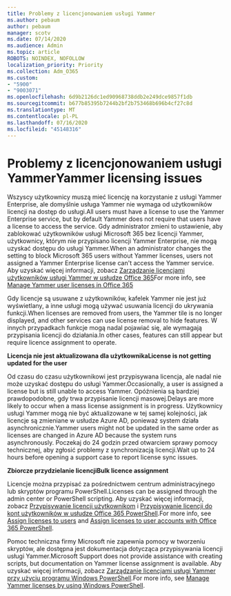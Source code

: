 ```yaml
---
title: Problemy z licencjonowaniem usługi Yammer
ms.author: pebaum
author: pebaum
manager: scotv
ms.date: 07/14/2020
ms.audience: Admin
ms.topic: article
ROBOTS: NOINDEX, NOFOLLOW
localization_priority: Priority
ms.collection: Adm_O365
ms.custom:
- "5900"
- "9003071"
ms.openlocfilehash: 6d9b2126dc1ed90968738ddb2e249dce9857f1db
ms.sourcegitcommit: b677b85395b7244b2bf2b753468b696b4cf27c8d
ms.translationtype: MT
ms.contentlocale: pl-PL
ms.lasthandoff: 07/16/2020
ms.locfileid: "45148316"
---
```

# <a name="yammer-licensing-issues"></a><span data-ttu-id="19067-102">Problemy z licencjonowaniem usługi Yammer</span><span class="sxs-lookup"><span data-stu-id="19067-102">Yammer licensing issues</span></span>

<span data-ttu-id="19067-103">Wszyscy użytkownicy muszą mieć licencję na korzystanie z usługi Yammer Enterprise, ale domyślnie usługa Yammer nie wymaga od użytkowników licencji na dostęp do usługi.</span><span class="sxs-lookup"><span data-stu-id="19067-103">All users must have a license to use the Yammer Enterprise service, but by default Yammer does not require that users have a license to access the service.</span></span> <span data-ttu-id="19067-104">Gdy administrator zmieni to ustawienie, aby zablokować użytkowników usługi Microsoft 365 bez licencji Yammer, użytkownicy, którym nie przypisano licencji Yammer Enterprise, nie mogą uzyskać dostępu do usługi Yammer.</span><span class="sxs-lookup"><span data-stu-id="19067-104">When an administrator changes the setting to block Microsoft 365 users without Yammer licenses, users not assigned a Yammer Enterprise license can't access the Yammer service.</span></span> <span data-ttu-id="19067-105">Aby uzyskać więcej informacji, zobacz [Zarządzanie licencjami użytkowników usługi Yammer w usłudze Office 365](https://docs.microsoft.com/yammer/manage-yammer-users/manage-yammer-licenses-in-office-365)</span><span class="sxs-lookup"><span data-stu-id="19067-105">For more info, see [Manage Yammer user licenses in Office 365](https://docs.microsoft.com/yammer/manage-yammer-users/manage-yammer-licenses-in-office-365)</span></span> 

<span data-ttu-id="19067-106">Gdy licencje są usuwane z użytkowników, kafelek Yammer nie jest już wyświetlany, a inne usługi mogą używać usuwania licencji do ukrywania funkcji.</span><span class="sxs-lookup"><span data-stu-id="19067-106">When licenses are removed from users, the Yammer tile is no longer displayed, and other services can use license removal to hide features.</span></span> <span data-ttu-id="19067-107">W innych przypadkach funkcje mogą nadal pojawiać się, ale wymagają przypisania licencji do działania.</span><span class="sxs-lookup"><span data-stu-id="19067-107">In other cases, features can still appear but require licence assignment to operate.</span></span>  

<span data-ttu-id="19067-108">**Licencja nie jest aktualizowana dla użytkownika**</span><span class="sxs-lookup"><span data-stu-id="19067-108">**License is not getting updated for the user**</span></span>  

<span data-ttu-id="19067-109">Od czasu do czasu użytkownikowi jest przypisywana licencja, ale nadal nie może uzyskać dostępu do usługi Yammer.</span><span class="sxs-lookup"><span data-stu-id="19067-109">Occasionally, a user is assigned a license but is still unable to access Yammer.</span></span> <span data-ttu-id="19067-110">Opóźnienia są bardziej prawdopodobne, gdy trwa przypisanie licencji masowej.</span><span class="sxs-lookup"><span data-stu-id="19067-110">Delays are more likely to occur when a mass license assignment is in progress.</span></span> <span data-ttu-id="19067-111">Użytkownicy usługi Yammer mogą nie być aktualizowane w tej samej kolejności, jak licencje są zmieniane w usłudze Azure AD, ponieważ system działa asynchronicznie.</span><span class="sxs-lookup"><span data-stu-id="19067-111">Yammer users might not be updated in the same order as licenses are changed in Azure AD because the system runs asynchronously.</span></span> <span data-ttu-id="19067-112">Poczekaj do 24 godzin przed otwarciem sprawy pomocy technicznej, aby zgłosić problemy z synchronizacją licencji.</span><span class="sxs-lookup"><span data-stu-id="19067-112">Wait up to 24 hours before opening a support case to report license sync issues.</span></span>  

<span data-ttu-id="19067-113">**Zbiorcze przydzielanie licencji**</span><span class="sxs-lookup"><span data-stu-id="19067-113">**Bulk licence assignment**</span></span>  

<span data-ttu-id="19067-114">Licencje można przypisać za pośrednictwem centrum administracyjnego lub skryptów programu PowerShell.</span><span class="sxs-lookup"><span data-stu-id="19067-114">Licenses can be assigned through the admin center or PowerShell scripting.</span></span> <span data-ttu-id="19067-115">Aby uzyskać więcej informacji, zobacz [Przypisywanie licencji użytkownikom](https://docs.microsoft.com/microsoft-365/admin/manage/assign-licenses-to-users) i [Przypisywanie licencji do kont użytkowników w usłudze Office 365 PowerShell](https://docs.microsoft.com/office365/enterprise/powershell/assign-licenses-to-user-accounts-with-office-365-powershell).</span><span class="sxs-lookup"><span data-stu-id="19067-115">For more info, see [Assign licenses to users](https://docs.microsoft.com/microsoft-365/admin/manage/assign-licenses-to-users) and [Assign licenses to user accounts with Office 365 PowerShell](https://docs.microsoft.com/office365/enterprise/powershell/assign-licenses-to-user-accounts-with-office-365-powershell).</span></span> 

<span data-ttu-id="19067-116">Pomoc techniczna firmy Microsoft nie zapewnia pomocy w tworzeniu skryptów, ale dostępna jest dokumentacja dotycząca przypisywania licencji usługi Yammer.</span><span class="sxs-lookup"><span data-stu-id="19067-116">Microsoft Support does not provide assistance with creating scripts, but documentation on Yammer license assignment is available.</span></span> <span data-ttu-id="19067-117">Aby uzyskać więcej informacji, zobacz [Zarządzanie licencjami usługi Yammer przy użyciu programu Windows PowerShell](https://docs.microsoft.com/yammer/manage-yammer-users/manage-yammer-licenses-in-office-365#manage-yammer-licenses-by-using-windows-powershell).</span><span class="sxs-lookup"><span data-stu-id="19067-117">For more info, see [Manage Yammer licenses by using Windows PowerShell](https://docs.microsoft.com/yammer/manage-yammer-users/manage-yammer-licenses-in-office-365#manage-yammer-licenses-by-using-windows-powershell).</span></span>